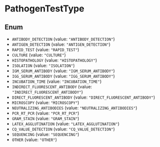 # PathogenTestType

## Enum

- `ANTIBODY_DETECTION` (value: `"ANTIBODY_DETECTION"`)
- `ANTIGEN_DETECTION` (value: `"ANTIGEN_DETECTION"`)
- `RAPID_TEST` (value: `"RAPID_TEST"`)
- `CULTURE` (value: `"CULTURE"`)
- `HISTOPATHOLOGY` (value: `"HISTOPATHOLOGY"`)
- `ISOLATION` (value: `"ISOLATION"`)
- `IGM_SERUM_ANTIBODY` (value: `"IGM_SERUM_ANTIBODY"`)
- `IGG_SERUM_ANTIBODY` (value: `"IGG_SERUM_ANTIBODY"`)
- `INCUBATION_TIME` (value: `"INCUBATION_TIME"`)
- `INDIRECT_FLUORESCENT_ANTIBODY` (value: `"INDIRECT_FLUORESCENT_ANTIBODY"`)
- `DIRECT_FLUORESCENT_ANTIBODY` (value: `"DIRECT_FLUORESCENT_ANTIBODY"`)
- `MICROSCOPY` (value: `"MICROSCOPY"`)
- `NEUTRALIZING_ANTIBODIES` (value: `"NEUTRALIZING_ANTIBODIES"`)
- `PCR_RT_PCR` (value: `"PCR_RT_PCR"`)
- `GRAM_STAIN` (value: `"GRAM_STAIN"`)
- `LATEX_AGGLUTINATION` (value: `"LATEX_AGGLUTINATION"`)
- `CQ_VALUE_DETECTION` (value: `"CQ_VALUE_DETECTION"`)
- `SEQUENCING` (value: `"SEQUENCING"`)
- `OTHER` (value: `"OTHER"`)

